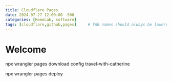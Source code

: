 ```yaml
---
title: Cloudflare Pages
date: 2024-07-27 12:00:00 -500
categories: [HomeLab, software]
tags: [cloudflare,github,pages]     # TAG names should always be lowercase
---
```


# Welcome


npx wrangler pages download config travel-with-catherine

npx wrangler pages deploy

